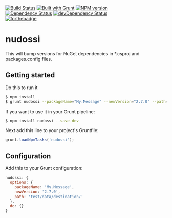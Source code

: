 [![Build Status](https://api.travis-ci.org/meilke/nudossi.png)](https://travis-ci.org/meilke/nudossi)
[![Built with Grunt](https://cdn.gruntjs.com/builtwith.png)](http://gruntjs.com/)
[![NPM version](https://badge.fury.io/js/nudossi.svg)](http://badge.fury.io/js/nudossi)  
[![Dependency Status](https://david-dm.org/meilke/nudossi.svg)](https://david-dm.org/meilke/nudossi)
[![devDependency Status](https://david-dm.org/meilke/nudossi/dev-status.svg)](https://david-dm.org/meilke/nudossi#info=devDependencies)  
[![forthebadge](http://forthebadge.com/images/badges/uses-badges.svg)](http://forthebadge.com)

# nudossi

This will bump versions for NuGet dependencies in *.csproj and packages.config files.

## Getting started

Do this to run it

```bash
$ npm install
$ grunt nudossi --packageName="My.Message" --newVersion="2.7.0" --path=test/data/destination/
```

If you want to use it in your Grunt pipeline:

```bash
$ npm install nudossi --save-dev
```

Next add this line to your project's Gruntfile:

```js
grunt.loadNpmTasks('nudossi');
```

## Configuration

Add this to your Grunt configuration:

```js
nudossi: {
  options: {
    packageName: 'My.Message',
    newVersion: '2.7.0',
    path: 'test/data/destination/'
  },
  do: {}
}
```